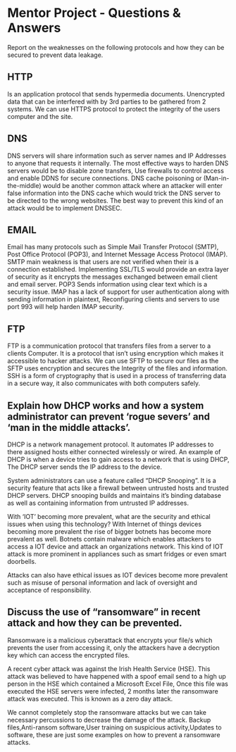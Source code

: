 # Mentor Project - Questions & Answers

Report on the weaknesses on the following protocols and how they can be 
secured to prevent data leakage.
 
## HTTP   
Is an application protocol that sends hypermedia documents.
Unencrypted data that can be interfered with by 3rd parties to be gathered from 2 systems.
We can use HTTPS protocol to protect the integrity of the users computer and the
            site.
             
## DNS
DNS servers will share information such as server names and IP Addresses to anyone that requests it internally. The most effective ways to harden DNS servers would be to disable zone transfers, Use firewalls to control access and enable DDNS for secure connections.
DNS cache poisoning or (Man-in-the-middle) would be another common attack where an attacker will enter false information into the DNS cache which would trick the DNS server to be directed to the wrong websites. The best way to prevent this kind of an attack would be to implement DNSSEC.

## EMAIL
Email has many protocols such as Simple Mail Transfer Protocol (SMTP), Post Office Protocol (POP3), and Internet Message Access Protocol (IMAP).
SMTP main weakness is that users are not verified when their is a connection established. Implementing SSL/TLS would provide an extra layer of security as it encrypts the messages exchanged between email client and email server. 
POP3 Sends information using clear text which is a security issue.
IMAP has a lack of support for user authentication along with sending information in plaintext, Reconfiguring clients and servers to use port 993 will help harden IMAP  security.


## FTP  
FTP is a communication protocol that transfers files from a server to a clients
Computer.
It is a protocol that isn’t using encryption which makes it accessible to hacker attacks.
We can use SFTP to secure our files as the SFTP uses encryption and secures the
          	Integrity of the files and information.
SSH is a form of cryptography that is used in a process of transferring data in a secure way, it also communicates with both computers safely.







## Explain how DHCP works and how a system administrator can prevent ‘rogue severs’ and ‘man in the middle attacks’.
DHCP is a network management protocol. It automates IP addresses to there assigned hosts either connected wirelessly or wired. An example of DHCP is when a device tries to 
gain access to a network that is using DHCP, The DHCP server sends the IP address to the device.

System administrators can use a feature called “DHCP Snooping”. It is a security feature that acts like a firewall between untrusted hosts and trusted DHCP servers. DHCP snooping builds and maintains it’s binding database as well as containing information from untrusted IP addresses.


With ‘IOT’ becoming more prevalent, what are the security and ethical issues when using this technology?
With Internet of things devices becoming more prevalent the rise of bigger botnets has become more prevalent as well. Botnets contain malware which enables attackers to access a IOT device and attack an organizations network. This kind of IOT attack is more prominent in appliances such as smart fridges or even smart doorbells. 

Attacks can also have ethical issues as IOT devices become more prevalent such as misuse of personal information and lack of oversight and acceptance of responsibility.



## Discuss the use of “ransomware” in recent attack and how they can be prevented.
Ransomware is a malicious cyberattack that encrypts your file/s which prevents the user
from accessing it, only the attackers have a decryption key which can access the encrypted files.

A recent cyber attack was against the Irish Health Service (HSE). This attack was believed to have happened with a spoof email send to a high up person in the HSE which contained a Microsoft Excel File, Once this file was executed the HSE servers were infected, 2 months later the ransomware attack was executed. This is known as a zero day attack.

We cannot completely stop the ransomware attacks but we can take necessary percussions to decrease the damage of the attack.
Backup files,Anti-ransom software,User training on suspicious activity,Updates to software,
these are just some examples on how to prevent a ransomware attacks.
